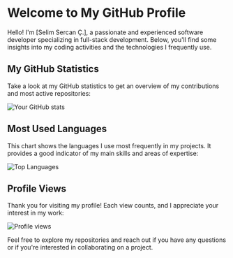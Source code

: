 # Welcome to My GitHub Profile

Hello! I'm [Selim Sercan Ç.], a passionate and experienced software developer specializing in full-stack development. Below, you'll find some insights into my coding activities and the technologies I frequently use.

## My GitHub Statistics

Take a look at my GitHub statistics to get an overview of my contributions and most active repositories:

![Your GitHub stats](https://github-readme-stats.vercel.app/api?username=unknown1fsh&show_icons=true&theme=radical)

## Most Used Languages

This chart shows the languages I use most frequently in my projects. It provides a good indicator of my main skills and areas of expertise:

![Top Languages](https://github-readme-stats.vercel.app/api/top-langs/?username=unknown1fsh&layout=compact&theme=radical)

## Profile Views

Thank you for visiting my profile! Each view counts, and I appreciate your interest in my work:

![Profile views](https://komarev.com/ghpvc/?username=unknown1fsh&color=brightgreen)

Feel free to explore my repositories and reach out if you have any questions or if you're interested in collaborating on a project.
